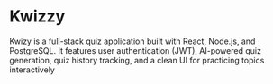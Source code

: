 # Kwizzy
Kwizy is a full-stack quiz application built with React, Node.js, and PostgreSQL. It features user authentication (JWT), AI-powered quiz generation, quiz history tracking, and a clean UI for practicing topics interactively
